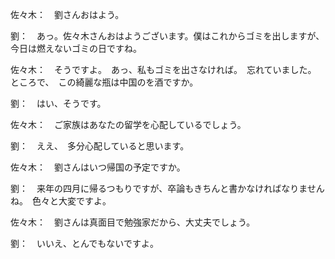 佐々木：　劉さんおはよう。

劉：　あっ。佐々木さんおはようございます。僕はこれからゴミを出しますが、今日は燃えないゴミの日ですね。

佐々木：　そうですよ。　あっ、私もゴミを出さなければ。　忘れていました。　ところで、　この綺麗な瓶は中国のを酒ですか。

劉：　はい、そうです。

佐々木：　ご家族はあなたの留学を心配しているでしょう。

劉：　ええ、　多分心配していると思います。

佐々木：　劉さんはいつ帰国の予定ですか。

劉：　来年の四月に帰るつもりですが、卒論もきちんと書かなければなりませんね。　色々と大変ですよ。

佐々木：　劉さんは真面目で勉強家だから、大丈夫でしょう。

劉：　いいえ、とんでもないですよ。
